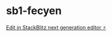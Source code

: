 # sb1-fecyen

[Edit in StackBlitz next generation editor ⚡️](https://stackblitz.com/~/github.com/peterjabraham/sb1-fecyen)